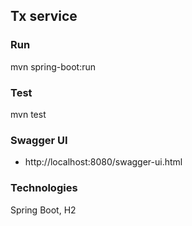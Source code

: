## Tx service

### Run

mvn spring-boot:run

### Test

mvn test

### Swagger UI

 - http://localhost:8080/swagger-ui.html

### Technologies

Spring Boot, H2
